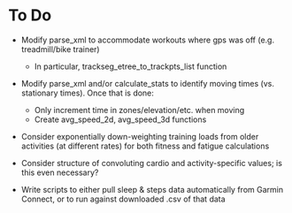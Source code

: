 # To Do

- Modify parse_xml to accommodate workouts where gps was off (e.g. treadmill/bike trainer)
    - In particular, trackseg_etree_to_trackpts_list function


- Modify parse_xml and/or calculate_stats to identify moving times (vs. stationary times). Once that is done:
    - Only increment time in zones/elevation/etc. when moving
    - Create avg_speed_2d, avg_speed_3d functions


- Consider exponentially down-weighting training loads from older activities (at different rates) for both fitness and fatigue calculations

- Consider structure of convoluting cardio and activity-specific values; is this even necessary?

- Write scripts to either pull sleep & steps data automatically from Garmin Connect, or to run against downloaded .csv of that data
